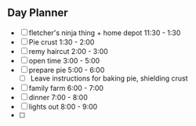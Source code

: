 ## Day Planner
- [ ] fletcher's ninja thing + home depot 11:30 - 1:30
- [ ] Pie crust 1:30 - 2:00
- [ ] remy haircut 2:00 - 3:00
- [ ] open time 3:00 - 5:00
- [ ] prepare pie 5:00 - 6:00 
	- [ ] Leave instructions for baking pie, shielding crust
- [ ] family farm 6:00 - 7:00
- [ ] dinner 7:00 - 8:00
- [ ] lights out 8:00 - 9:00
- [ ] 